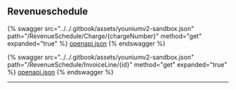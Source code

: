 ## Revenueschedule




{% swagger src="../../.gitbook/assets/youniumv2-sandbox.json" path="/RevenueSchedule/Charge/{chargeNumber}" method="get" expanded="true" %}
[openapi.json](./docs-sandbox/.gitbook/assets/youniumv2-sandbox.json)
{% endswagger %}

{% swagger src="../../.gitbook/assets/youniumv2-sandbox.json" path="/RevenueSchedule/InvoiceLine/{id}" method="get" expanded="true" %}
[openapi.json](./docs-sandbox/.gitbook/assets/youniumv2-sandbox.json)
{% endswagger %}


---


